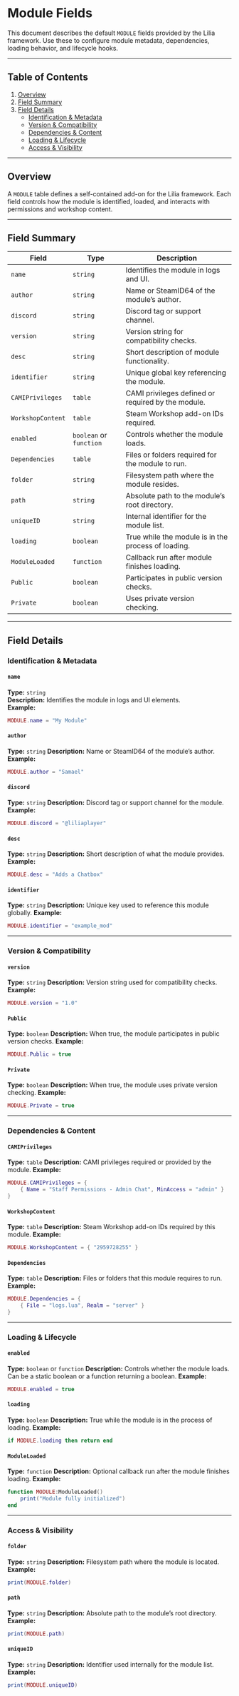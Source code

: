 # Module Fields

This document describes the default `MODULE` fields provided by the Lilia framework. Use these to configure module metadata, dependencies, loading behavior, and lifecycle hooks.

---

## Table of Contents

1. [Overview](#overview)  
2. [Field Summary](#field-summary)  
3. [Field Details](#field-details)  
   - [Identification & Metadata](#identification--metadata)  
   - [Version & Compatibility](#version--compatibility)  
   - [Dependencies & Content](#dependencies--content)  
   - [Loading & Lifecycle](#loading--lifecycle)  
   - [Access & Visibility](#access--visibility)  

---

## Overview

A `MODULE` table defines a self-contained add-on for the Lilia framework. Each field controls how the module is identified, loaded, and interacts with permissions and workshop content.

---

## Field Summary

| Field                | Type                    | Description                                                      |
|----------------------|-------------------------|------------------------------------------------------------------|
| `name`               | `string`                | Identifies the module in logs and UI.                            |
| `author`             | `string`                | Name or SteamID64 of the module’s author.                        |
| `discord`            | `string`                | Discord tag or support channel.                                  |
| `version`            | `string`                | Version string for compatibility checks.                         |
| `desc`               | `string`                | Short description of module functionality.                       |
| `identifier`         | `string`                | Unique global key referencing the module.                        |
| `CAMIPrivileges`     | `table`                 | CAMI privileges defined or required by the module.               |
| `WorkshopContent`    | `table`                 | Steam Workshop add-on IDs required.                              |
| `enabled`            | `boolean` or `function` | Controls whether the module loads.                               |
| `Dependencies`       | `table`                 | Files or folders required for the module to run.                 |
| `folder`             | `string`                | Filesystem path where the module resides.                        |
| `path`               | `string`                | Absolute path to the module’s root directory.                    |
| `uniqueID`           | `string`                | Internal identifier for the module list.                         |
| `loading`            | `boolean`               | True while the module is in the process of loading.              |
| `ModuleLoaded`       | `function`              | Callback run after module finishes loading.                      |
| `Public`             | `boolean`               | Participates in public version checks.                           |
| `Private`            | `boolean`               | Uses private version checking.                                   |

---

## Field Details

### Identification & Metadata

#### `name`
**Type:** `string`  
**Description:** Identifies the module in logs and UI elements.  
**Example:**
```lua
MODULE.name = "My Module"
````

#### `author`

**Type:** `string`
**Description:** Name or SteamID64 of the module’s author.
**Example:**

```lua
MODULE.author = "Samael"
```

#### `discord`

**Type:** `string`
**Description:** Discord tag or support channel for the module.
**Example:**

```lua
MODULE.discord = "@liliaplayer"
```

#### `desc`

**Type:** `string`
**Description:** Short description of what the module provides.
**Example:**

```lua
MODULE.desc = "Adds a Chatbox"
```

#### `identifier`

**Type:** `string`
**Description:** Unique key used to reference this module globally.
**Example:**

```lua
MODULE.identifier = "example_mod"
```

---

### Version & Compatibility

#### `version`

**Type:** `string`
**Description:** Version string used for compatibility checks.
**Example:**

```lua
MODULE.version = "1.0"
```

#### `Public`

**Type:** `boolean`
**Description:** When true, the module participates in public version checks.
**Example:**

```lua
MODULE.Public = true
```

#### `Private`

**Type:** `boolean`
**Description:** When true, the module uses private version checking.
**Example:**

```lua
MODULE.Private = true
```

---

### Dependencies & Content

#### `CAMIPrivileges`

**Type:** `table`
**Description:** CAMI privileges required or provided by the module.
**Example:**

```lua
MODULE.CAMIPrivileges = {
    { Name = "Staff Permissions - Admin Chat", MinAccess = "admin" }
}
```

#### `WorkshopContent`

**Type:** `table`
**Description:** Steam Workshop add-on IDs required by this module.
**Example:**

```lua
MODULE.WorkshopContent = { "2959728255" }
```

#### `Dependencies`

**Type:** `table`
**Description:** Files or folders that this module requires to run.
**Example:**

```lua
MODULE.Dependencies = {
    { File = "logs.lua", Realm = "server" }
}
```

---

### Loading & Lifecycle

#### `enabled`

**Type:** `boolean` or `function`
**Description:** Controls whether the module loads. Can be a static boolean or a function returning a boolean.
**Example:**

```lua
MODULE.enabled = true
```

#### `loading`

**Type:** `boolean`
**Description:** True while the module is in the process of loading.
**Example:**

```lua
if MODULE.loading then return end
```

#### `ModuleLoaded`

**Type:** `function`
**Description:** Optional callback run after the module finishes loading.
**Example:**

```lua
function MODULE:ModuleLoaded()
    print("Module fully initialized")
end
```

---

### Access & Visibility

#### `folder`

**Type:** `string`
**Description:** Filesystem path where the module is located.
**Example:**

```lua
print(MODULE.folder)
```

#### `path`

**Type:** `string`
**Description:** Absolute path to the module’s root directory.
**Example:**

```lua
print(MODULE.path)
```

#### `uniqueID`

**Type:** `string`
**Description:** Identifier used internally for the module list.
**Example:**

```lua
print(MODULE.uniqueID)
```

```